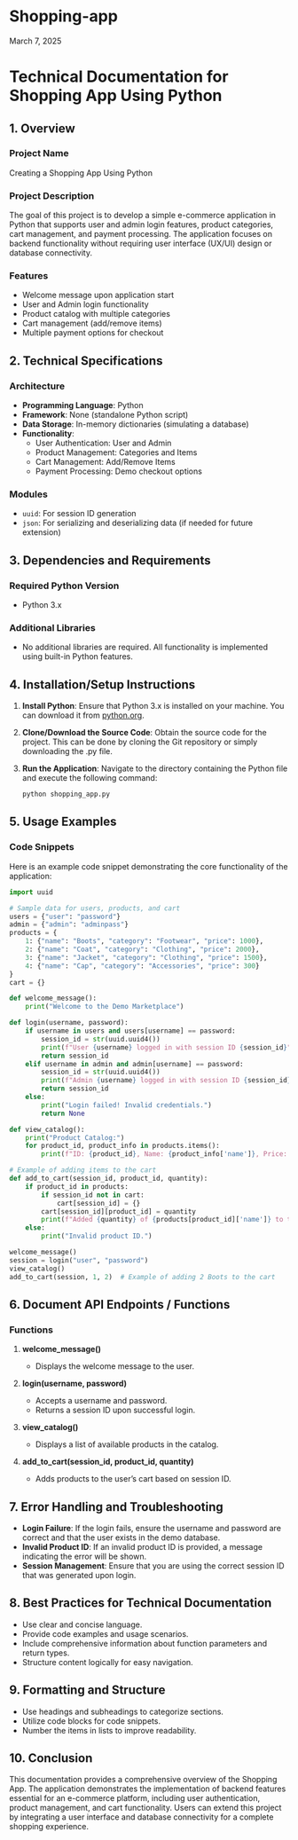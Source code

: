 # Shopping-app

March 7, 2025

# Technical Documentation for Shopping App Using Python

## 1. Overview

### Project Name
Creating a Shopping App Using Python

### Project Description
The goal of this project is to develop a simple e-commerce application in Python that supports user and admin login features, product categories, cart management, and payment processing. The application focuses on backend functionality without requiring user interface (UX/UI) design or database connectivity.

### Features
- Welcome message upon application start
- User and Admin login functionality
- Product catalog with multiple categories
- Cart management (add/remove items)
- Multiple payment options for checkout

## 2. Technical Specifications

### Architecture
- **Programming Language**: Python
- **Framework**: None (standalone Python script)
- **Data Storage**: In-memory dictionaries (simulating a database)
- **Functionality**:
  - User Authentication: User and Admin
  - Product Management: Categories and Items
  - Cart Management: Add/Remove Items
  - Payment Processing: Demo checkout options

### Modules
- `uuid`: For session ID generation
- `json`: For serializing and deserializing data (if needed for future extension)

## 3. Dependencies and Requirements

### Required Python Version
- Python 3.x

### Additional Libraries
- No additional libraries are required. All functionality is implemented using built-in Python features.

## 4. Installation/Setup Instructions

1. **Install Python**: Ensure that Python 3.x is installed on your machine. You can download it from [python.org](https://www.python.org/downloads/).
   
2. **Clone/Download the Source Code**: Obtain the source code for the project. This can be done by cloning the Git repository or simply downloading the .py file.
   
3. **Run the Application**: Navigate to the directory containing the Python file and execute the following command:
   ```bash
   python shopping_app.py
   ```

## 5. Usage Examples

### Code Snippets
Here is an example code snippet demonstrating the core functionality of the application:

```python
import uuid

# Sample data for users, products, and cart
users = {"user": "password"}
admin = {"admin": "adminpass"}
products = {
    1: {"name": "Boots", "category": "Footwear", "price": 1000},
    2: {"name": "Coat", "category": "Clothing", "price": 2000},
    3: {"name": "Jacket", "category": "Clothing", "price": 1500},
    4: {"name": "Cap", "category": "Accessories", "price": 300}
}
cart = {}

def welcome_message():
    print("Welcome to the Demo Marketplace")

def login(username, password):
    if username in users and users[username] == password:
        session_id = str(uuid.uuid4())
        print(f"User {username} logged in with session ID {session_id}")
        return session_id
    elif username in admin and admin[username] == password:
        session_id = str(uuid.uuid4())
        print(f"Admin {username} logged in with session ID {session_id}")
        return session_id
    else:
        print("Login failed! Invalid credentials.")
        return None

def view_catalog():
    print("Product Catalog:")
    for product_id, product_info in products.items():
        print(f"ID: {product_id}, Name: {product_info['name']}, Price: Rs. {product_info['price']}")

# Example of adding items to the cart
def add_to_cart(session_id, product_id, quantity):
    if product_id in products:
        if session_id not in cart:
            cart[session_id] = {}
        cart[session_id][product_id] = quantity
        print(f"Added {quantity} of {products[product_id]['name']} to the cart.")
    else:
        print("Invalid product ID.")

welcome_message()
session = login("user", "password")
view_catalog()
add_to_cart(session, 1, 2)  # Example of adding 2 Boots to the cart
```

## 6. Document API Endpoints / Functions

### Functions

1. **welcome_message()**
   - Displays the welcome message to the user.
   
2. **login(username, password)**
   - Accepts a username and password.
   - Returns a session ID upon successful login.

3. **view_catalog()**
   - Displays a list of available products in the catalog.

4. **add_to_cart(session_id, product_id, quantity)**
   - Adds products to the user’s cart based on session ID.

## 7. Error Handling and Troubleshooting

- **Login Failure**: If the login fails, ensure the username and password are correct and that the user exists in the demo database.
- **Invalid Product ID**: If an invalid product ID is provided, a message indicating the error will be shown.
- **Session Management**: Ensure that you are using the correct session ID that was generated upon login. 

## 8. Best Practices for Technical Documentation

- Use clear and concise language.
- Provide code examples and usage scenarios.
- Include comprehensive information about function parameters and return types.
- Structure content logically for easy navigation.

## 9. Formatting and Structure

- Use headings and subheadings to categorize sections.
- Utilize code blocks for code snippets.
- Number the items in lists to improve readability.

## 10. Conclusion

This documentation provides a comprehensive overview of the Shopping App. The application demonstrates the implementation of backend features essential for an e-commerce platform, including user authentication, product management, and cart functionality. Users can extend this project by integrating a user interface and database connectivity for a complete shopping experience.
